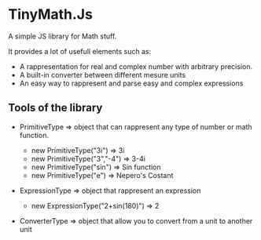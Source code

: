 # TinyMath.Js

A simple JS library for Math stuff.

It provides a lot of usefull elements such as: 
- A rappresentation for real and complex number with arbitrary precision.
- A built-in converter between different mesure units
- An easy way to rappresent and parse easy and complex expressions


## Tools of the library

- PrimitiveType => object that can rappresent any type of number or math function.
  - new PrimitiveType("3i") => 3i
  - new PrimitiveType("3","-4") => 3-4i
  - new PrimitiveType("sin") => Sin function
  - new PrimitiveType("e") => Nepero's Costant
  
- ExpressionType => object that rappresent an expression
  - new ExpressionType("2+sin(180)") => 2

- ConverterType => object that allow you to convert from a unit to another unit
  
